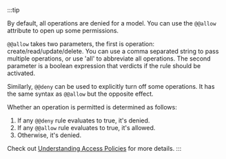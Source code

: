 :::tip

By default, all operations are denied for a model. You can use the `@@allow` attribute to open up some permissions.

`@@allow` takes two parameters, the first is operation: create/read/update/delete. You can use a comma separated string to pass multiple operations, or use 'all' to abbreviate all operations. The second parameter is a boolean expression that verdicts if the rule should be activated.

Similarly, `@@deny` can be used to explicitly turn off some operations. It has the same syntax as `@@allow` but the opposite effect.

Whether an operation is permitted is determined as follows:

1. If any `@@deny` rule evaluates to true, it's denied.
2. If any `@@allow` rule evaluates to true, it's allowed.
3. Otherwise, it's denied.

Check out [Understanding Access Policies](../the-complete-guide/part1/access-policy) for more details.
:::

